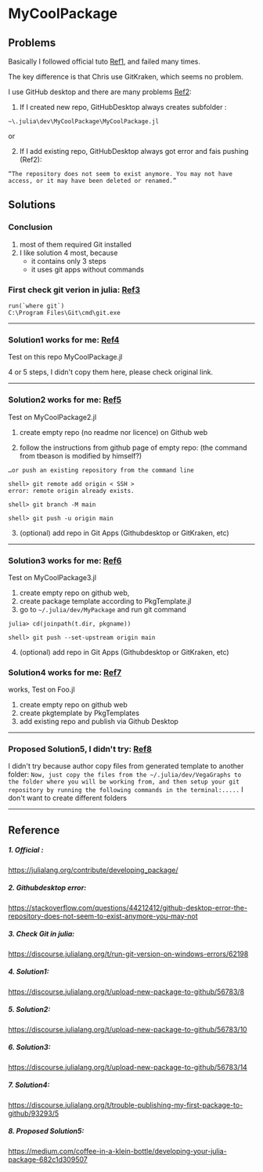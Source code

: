 # MyCoolPackage

## Problems

Basically I followed official tuto [Ref1](https://github.com/pywugate/MyCoolPackage.jl?tab=readme-ov-file#1-official-), and failed many times.

The key difference is that Chris use GitKraken, which seems no problem.

I use GitHub desktop and there are many problems [Ref2](https://github.com/pywugate/MyCoolPackage.jl?tab=readme-ov-file#2-githubdesktop-error):

1. If I created new repo, GitHubDesktop always creates subfolder :

`~\.julia\dev\MyCoolPackage\MyCoolPackage.jl`

or 

2. If I add existing repo, GitHubDesktop always got error and fais pushing (Ref2):

`“The repository does not seem to exist anymore. You may not have access, or it may have been deleted or renamed.”`

## Solutions
### Conclusion
1. most of them required Git installed
2. I like solution 4 most, because 
    - it contains only 3 steps
    - it uses git apps without commands

### First check git verion in julia: [Ref3](https://github.com/pywugate/MyCoolPackage.jl?tab=readme-ov-file#reference)

```
run(`where git`)
C:\Program Files\Git\cmd\git.exe
```

- - -

### Solution1 works for me: [Ref4](https://github.com/pywugate/MyCoolPackage.jl?tab=readme-ov-file#4-solution1)

Test on this repo MyCoolPackage.jl

4 or 5 steps, I didn't copy them here, please check original link.

- - - 

### Solution2 works for me: [Ref5](https://github.com/pywugate/MyCoolPackage.jl?tab=readme-ov-file#5-proposed-solution2)

Test on MyCoolPackage2.jl

1. create empty repo (no readme nor licence) on Github web

2. follow the instructions from github page of empty repo: 
(the command from tbeason is modified by himself?)

`…or push an existing repository from the command line`
```
shell> git remote add origin < SSH >
error: remote origin already exists.

shell> git branch -M main

shell> git push -u origin main
```

3. (optional) add repo in Git Apps (Githubdesktop or GitKraken, etc)

- - - 

### Solution3 works for me: [Ref6](https://github.com/pywugate/MyCoolPackage.jl?tab=readme-ov-file#6-proposed-solution3)

Test on MyCoolPackage3.jl

1. create empty repo on github web, 
2. create package template according to PkgTemplate.jl
3. go to `~/.julia/dev/MyPackage` and run git command

```
julia> cd(joinpath(t.dir, pkgname))
```
```
shell> git push --set-upstream origin main
```

4. (optional) add repo in Git Apps (Githubdesktop or GitKraken, etc)


### Solution4 works for me: [Ref7](https://github.com/pywugate/MyCoolPackage.jl?tab=readme-ov-file#7-propsed-solution4)
works, Test on Foo.jl

1. create empty repo on github web
2. create pkgtemplate by PkgTemplates
3. add existing repo and publish via Github Desktop

- - -

### Proposed Solution5, I didn't try: [Ref8](https://github.com/pywugate/MyCoolPackage.jl?tab=readme-ov-file#8-proposed-solution5)

I didn't try because author copy files from generated template to another folder: 
`Now, just copy the files from the ~/.julia/dev/VegaGraphs to the folder where you will be working from, and then setup your git repository by running the following commands in the terminal:.....`
I don't want to create different folders


- - -

## Reference
##### 1. Official : 
https://julialang.org/contribute/developing_package/

##### 2. Githubdesktop error: 
https://stackoverflow.com/questions/44212412/github-desktop-error-the-repository-does-not-seem-to-exist-anymore-you-may-not

##### 3. Check Git in julia: 
https://discourse.julialang.org/t/run-git-version-on-windows-errors/62198

##### 4. Solution1:
https://discourse.julialang.org/t/upload-new-package-to-github/56783/8

##### 5. Solution2:
https://discourse.julialang.org/t/upload-new-package-to-github/56783/10

##### 6. Solution3:
 https://discourse.julialang.org/t/upload-new-package-to-github/56783/14

##### 7. Solution4:
 https://discourse.julialang.org/t/trouble-publishing-my-first-package-to-github/93293/5

##### 8. Proposed Solution5: 
https://medium.com/coffee-in-a-klein-bottle/developing-your-julia-package-682c1d309507





<!-- [![Build Status](https://github.com/your-GitHub-username/MyCoolPackage.jl/actions/workflows/CI.yml/badge.svg?branch=master)](https://github.com/your-GitHub-username/MyCoolPackage.jl/actions/workflows/CI.yml?query=branch%3Amaster) -->
